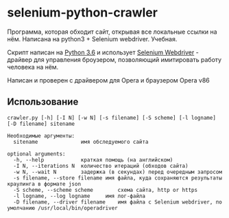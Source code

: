 # selenium-python-crawler

Программа, которая обходит сайт, открывая все локальные ссылки на нём. Написана на python3 + Selenium webdriver. Учебная.

Скрипт написан на [Python 3.6](http://www.python.org/) и использует [Selenium Webdriver](https://www.selenium.dev/) - драйвер для управления броузером, позволяющий имитировать работу человека на нём.

Написан и проверен с драйвером для Opera и браузером Opera v86

## Использование

```
crawler.py [-h] [-I N] [-w N] [-s filename] [-S scheme] [-l logname] [-D filename] sitename
```
```
Необходимые аргументы:
  sitename              имя обследуемого сайта

optional arguments:
  -h, --help            краткая помощь (на английском)
  -I N, --iterations N  количество итераций (обходов сайта)
  -w N, --wait N        задержка (в секундах) перед очередным запросом
  -s filename, --store filename	имя файла, куда сохраняются результаты краулинга в формате json
  -S scheme, --scheme scheme		схема сайта, http or https
  -l logname, --log logname		имя лог-файла
  -D filename, --driver filename	имя файла с Selenium webdriver, по умолчанию /usr/local/bin/operadriver 
```
